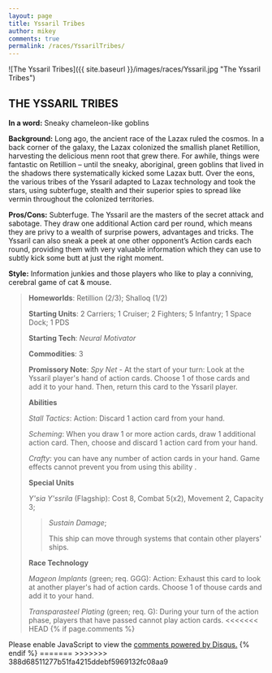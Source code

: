 ```yaml
---
layout: page
title: Yssaril Tribes
author: mikey
comments: true
permalink: /races/YssarilTribes/
---
```

![The Yssaril Tribes]({{ site.baseurl }}/images/races/Yssaril.jpg "The Yssaril Tribes")

## THE YSSARIL TRIBES

**In a word:** Sneaky chameleon-like goblins

**Background:** Long ago, the ancient race of the Lazax ruled the cosmos. In a back corner of the galaxy, the Lazax colonized the smallish planet Retillion, harvesting the delicious menn root that grew there. For awhile, things were fantastic on Retillion – until the sneaky, aboriginal, green goblins that lived in the shadows there systematically kicked some Lazax butt. Over the eons, the various tribes of the Yssaril adapted to Lazax technology and took the stars, using subterfuge, stealth and their superior spies to spread like vermin throughout the colonized territories.

**Pros/Cons:** Subterfuge. The Yssaril are the masters of the secret attack and sabotage. They draw one additional Action card per round, which means they are privy to a wealth of surprise powers, advantages and tricks. The Yssaril can also sneak a peek at one other opponent’s Action cards each round, providing them with very valuable information which they can use to subtly kick some butt at just the right moment.

**Style:** Information junkies and those players who like to play a conniving, cerebral game of cat & mouse.
 
>**Homeworlds**: Retillion (2/3); Shalloq (1/2)
>
>**Starting Units**: 2 Carriers; 1 Cruiser; 2 Fighters; 5 Infantry; 1 Space Dock; 1 PDS
>
>**Starting Tech**: _Neural Motivator_
>
>**Commodities**: 3
>
>**Promissory Note**: _Spy Net_ - At the start of your turn: Look at the Yssaril player's hand of action cards. Choose 1 of those cards and add it to your hand. Then, return this card to the Yssaril player.
>
>**Abilities**
>
>_Stall Tactics_: Action: Discard 1 action card from your hand.
>
>_Scheming_: When you draw 1 or more action cards, draw 1 additional action card. Then, choose and discard 1 action card from your hand.
>
>_Crafty_: you can have any number of action cards in your hand. Game effects cannot prevent you from using this ability .
>
>**Special Units**
>
>_Y'sia Y'ssrila_ (Flagship): Cost 8, Combat 5(x2), Movement 2, Capacity 3; 
>>_Sustain Damage_;
>> 
>>This ship can move through systems that contain other players' ships.
>
>**Race Technology**
>
>_Mageon Implants_ (green; req. GGG): Action: Exhaust this card to look at another player's had of action cards. Choose 1 of thouse cards and add it to your hand.
>
>_Transparasteel Plating_ (green; req. G): During your turn of the action phase, players that have passed cannot play action cards.
<<<<<<< HEAD
{% if page.comments %}
<div id="disqus_thread"></div>
<script>

/**
*  RECOMMENDED CONFIGURATION VARIABLES: EDIT AND UNCOMMENT THE SECTION BELOW TO INSERT DYNAMIC VALUES FROM YOUR PLATFORM OR CMS.
*  LEARN WHY DEFINING THESE VARIABLES IS IMPORTANT: https://disqus.com/admin/universalcode/#configuration-variables*/
/*
var disqus_config = function () {
this.page.url = PAGE_URL;  // Replace PAGE_URL with your page's canonical URL variable
this.page.identifier = PAGE_IDENTIFIER; // Replace PAGE_IDENTIFIER with your page's unique identifier variable
};
*/
(function() { // DON'T EDIT BELOW THIS LINE
var d = document, s = d.createElement('script');
s.src = 'https://mikeymischief-github-io.disqus.com/embed.js';
s.setAttribute('data-timestamp', +new Date());
(d.head || d.body).appendChild(s);
})();
</script>
<noscript>Please enable JavaScript to view the <a href="https://disqus.com/?ref_noscript">comments powered by Disqus.</a></noscript>
<script id="dsq-count-scr" src="//mikeymischief-github-io.disqus.com/count.js" async></script>                            
{% endif %}
=======
>>>>>>> 388d68511277b51fa4215ddebf5969132fc08aa9
